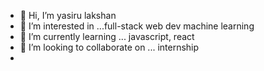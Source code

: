 - 👋 Hi, I’m yasiru lakshan
- 👀 I’m interested in ...full-stack web dev machine learning 
- 🌱 I’m currently learning ... javascript, react
- 💞️ I’m looking to collaborate on ... internship
- 


<!---
yasirulak1996/yasirulak1996 is a ✨ special ✨ repository because its `README.md` (this file) appears on your GitHub profile.
You can click the Preview link to take a look at your changes.
--->
